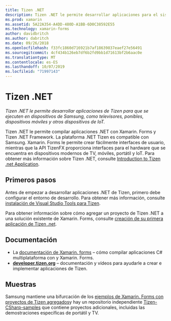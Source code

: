 ```yaml
---
title: Tizen .NET
description: Tizen .NET le permite desarrollar aplicaciones para el sistema operativo Tizen, que se ejecuta en dispositivos Samsung, incluidos los televisores, ponibles, dispositivos móviles y otros dispositivos IoT.
ms.prod: xamarin
ms.assetid: 5A22A354-A4DD-480D-A1BB-6D0C38592E55
ms.technology: xamarin-forms
author: davidbritch
ms.author: dabritch
ms.date: 09/26/2018
ms.openlocfilehash: f33fc1860d716921b7af18639837eaef27e56491
ms.sourcegitcommit: 4cf434b126eb7df6b2fd9bb1d71613bf2b6aac0e
ms.translationtype: MT
ms.contentlocale: es-ES
ms.lasthandoff: 10/07/2019
ms.locfileid: "71997143"
---
```

# <a name="tizen-net"></a>Tizen .NET

_Tizen .NET le permite desarrollar aplicaciones de Tizen para que se ejecuten en dispositivos de Samsung, como televisores, ponibles, dispositivos móviles y otros dispositivos de IoT._

Tizen .NET le permite compilar aplicaciones .NET con Xamarin. Forms y Tizen .NET Framework. La plataforma .NET Tizen es compatible con Samsung. Xamarin. Forms le permite crear fácilmente interfaces de usuario, mientras que la API TizenFX proporciona interfaces para el hardware que se encuentra en dispositivos modernos de TV, móviles, portátil y IoT. Para obtener más información sobre Tizen .NET, consulte [Introduction to Tizen .net Application](https://developer.tizen.org/development/training/.net-application).

## <a name="get-started"></a>Primeros pasos

Antes de empezar a desarrollar aplicaciones .NET de Tizen, primero debe configurar el entorno de desarrollo. Para obtener más información, consulte [instalación de Visual Studio Tools para Tizen](https://developer.tizen.org/development/visual-studio-tools-tizen/installing-visual-studio-tools-tizen).

Para obtener información sobre cómo agregar un proyecto de Tizen .NET a una solución existente de Xamarin. Forms, consulte [creación de su primera aplicación de Tizen .net](https://developer.tizen.org/development/training/.net-application/creating-your-first-tizen-.net-application).

## <a name="documentation"></a>Documentación

- La [documentación de Xamarin. forms](~/xamarin-forms/index.yml) &ndash; cómo compilar aplicaciones C# multiplataforma con y Xamarin. Forms.
- [**developer.tizen.org**](https://developer.tizen.org/development) &ndash; documentación y vídeos para ayudarle a crear e implementar aplicaciones de Tizen.

## <a name="samples"></a>Muestras

Samsung mantiene una bifurcación de los [ejemplos de Xamarin. Forms con proyectos de Tizen agregados](https://github.com/Samsung/xamarin-forms-samples)y hay un repositorio independiente [Tizen-CSharp-samples](https://github.com/Samsung/Tizen-CSharp-Samples) que contiene proyectos adicionales, incluidas las demostraciones específicas de portátil y TV.
